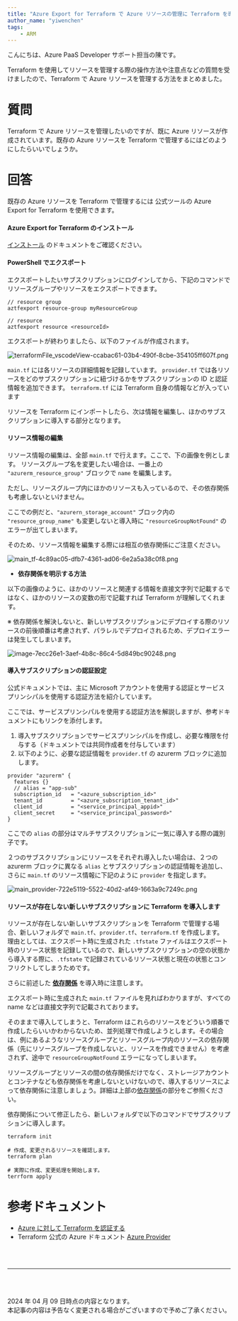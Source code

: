 ```yaml
---
title: "Azure Export for Terraform で Azure リソースの管理に Terraform を導入する"
author_name: "yiwenchen"
tags:
    - ARM
---
```


こんにちは、Azure PaaS Developer サポート担当の陳です。

Terraform を使用してリソースを管理する際の操作方法や注意点などの質問を受けましたので、Terraform で Azure リソースを管理する方法をまとめました。 

# 質問
Terraform で Azure リソースを管理したいのですが、既に Azure リソースが作成されています。既存の Azure リソースを Terraform で管理するにはどのようにしたらいいでしょうか。

# 回答
既存の Azure リソースを Terraform で管理するには 公式ツールの Azure Export for Terraform を使用できます。

#### Azure Export for Terraform のインストール
[インストール](https://learn.microsoft.com/ja-jp/azure/developer/terraform/azure-export-for-terraform/export-terraform-overview#installation) のドキュメントをご確認ください。

#### PowerShell でエクスポート
エクスポートしたいサブスクリプションにログインしてから、下記のコマンドでリソースグループやリソースをエクスポートできます。

```
// resource group
aztfexport resource-group myResourceGroup

// resource
aztfexport resource <resourceId>
```

エクスポートが終わりましたら、以下のファイルが作成されます。

![terraformFile_vscodeView-ccabac61-03b4-490f-8cbe-354105ff607f.png]({{site.baseurl}}/media/2024/04/terraformFile_vscodeView-ccabac61-03b4-490f-8cbe-354105ff607f.png)

`main.tf` には各リソースの詳細情報を記録しています。
`provider.tf` では各リソースをどのサブスクリプションに紐づけるかをサブスクリプションの ID と認証情報を追加できます。
`terraform.tf` には Terraform 自身の情報などが入っています

リソースを Terraform にインポートしたら、次は情報を編集し、ほかのサブスクリプションに導入する部分となります。

#### リソース情報の編集

リソース情報の編集は、全部 `main.tf` で行えます。ここで、下の画像を例とします。
リソースグループ名を変更したい場合は、一番上の `"azurerm_resource_group"` ブロックで `name` を編集します。

ただし、リソースグループ内にほかのリソースも入っているので、その依存関係も考慮しないといけません。

ここでの例だと、`"azurern_storage_account"` ブロック内の `"resource_group_name"` も変更しないと導入時に `"resourceGroupNotFound"` のエラーが出てしまいます。

そのため、リソース情報を編集する際には相互の依存関係にご注意ください。

![main_tf-4c89ac05-dfb7-4361-ad06-6e2a5a38c0f8.png]({{site.baseurl}}/media/2024/04/main_tf-4c89ac05-dfb7-4361-ad06-6e2a5a38c0f8.png)

- **依存関係を明示する方法**<a id="dependency"></a>

以下の画像のように、ほかのリソースと関連する情報を直接文字列で記載するではなく、ほかのリソースの変数の形で記載すれば Terraform が理解してくれます。

※ 依存関係を解決しないと、新しいサブスクリプションにデプロイする際のリソースの前後順番は考慮されず、パラレルでデプロイされるため、デプロイエラーは発生してしまいます。

![image-7ecc26e1-3aef-4b8c-86c4-5d849bc90248.png]({{site.baseurl}}/media/2024/04/image-7ecc26e1-3aef-4b8c-86c4-5d849bc90248.png)

#### 導入サブスクリプションの認証設定

公式ドキュメントでは、主に Microsoft アカウントを使用する認証とサービスプリンシパルを使用する認証方法を紹介しています。

ここでは、サービスプリンシパルを使用する認証方法を解説しますが、参考ドキュメントにもリンクを添付します。

1. 導入サブスクリプションでサービスプリンシパルを作成し、必要な権限を付与する（ドキュメントでは共同作成者を付与しています）
2. 以下のように、必要な認証情報を `provider.tf` の azurerm ブロックに追加します。

```
provider "azurerm" {
  features {}
  // alias = "app-sub"
  subscription_id   = "<azure_subscription_id>"
  tenant_id         = "<azure_subscription_tenant_id>"
  client_id         = "<service_principal_appid>"
  client_secret     = "<service_principal_password>"
}

```

ここでの `alias` の部分はマルチサブスクリプションに一気に導入する際の識別子です。

２つのサブスクリプションにリソースをそれぞれ導入したい場合は、２つの azurerm ブロックに異なる `alias` とサブスクリプションの認証情報を追加し、さらに `main.tf` のリソース情報に下記のように `provider` を指定します。

![main_provider-722e5119-5522-40d2-af49-1663a9c7249c.png]({{site.baseurl}}/media/2024/04/main_provider-722e5119-5522-40d2-af49-1663a9c7249c.png)

#### リソースが存在しない新しいサブスクリプションに Terraform を導入します

リソースが存在しない新しいサブスクリプションを Terraform で管理する場合、新しいフォルダで `main.tf`、`provider.tf`、`terraform.tf` を作成します。
理由としては、エクスポート時に生成された `.tfstate` ファイルはエクスポート時のリソース状態を記録しているので、新しいサブスクリプションの空の状態から導入する際に、`.tfstate` で記録されているリソース状態と現在の状態とコンフリクトしてしまうためです。

さらに前述した [**依存関係**](#dependency) を導入時に注意します。

エクスポート時に生成された `main.tf` ファイルを見ればわかりますが、すべての name などは直接文字列で記載されております。

そのままで導入してしまうと、Terraform はこれらのリソースをどういう順番で作成したらいいかわからないため、並列処理で作成しようとします。その場合は、例にあるようなリソースグループとリソースグループ内のリソースの依存関係（先にリソースグループを作成しないと、リソースを作成できません）を考慮されず、途中で `resourceGroupNotFound` エラーになってしまいます。

リソースグループとリソースの間の依存関係だけでなく、ストレージアカウントとコンテナなども依存関係を考慮しないといけないので、導入するリソースによって依存関係に注意しましょう。詳細は上部の[依存関係](#dependency)の部分をご参照ください。


依存関係について修正したら、新しいフォルダで以下のコマンドでサブスクリプションに導入します。

```shell
terraform init

# 作成、変更されるリソースを確認します。
terraform plan

# 実際に作成、変更処理を開始します。
terrform apply
```

# 参考ドキュメント
- [Azure に対して Terraform を認証する](https://learn.microsoft.com/ja-jp/azure/developer/terraform/get-started-cloud-shell-powershell?tabs=bash#5-authenticate-terraform-to-azure)
- Terraform 公式の Azure ドキュメント [Azure Provider](https://registry.terraform.io/providers/hashicorp/azurerm/latest/docs)

<br>
<br>

---

<br>
<br>

2024 年 04 月 09 日時点の内容となります。<br>
本記事の内容は予告なく変更される場合がございますので予めご了承ください。

<br>
<br>